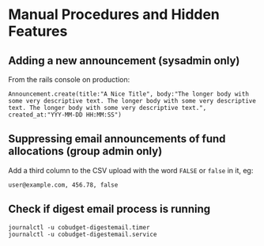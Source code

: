 # Manual Procedures and Hidden Features

## Adding a new announcement \(sysadmin only\)

From the rails console on production:

`Announcement.create(title:"A Nice Title", body:"The longer body with some very descriptive text. The longer body with some very descriptive text. The longer body with some very descriptive text.", created_at:"YYY-MM-DD HH:MM:SS")`

## Suppressing email announcements of fund allocations \(group admin only\)

Add a third column to the CSV upload with the word `FALSE` or `false` in it, eg:

`user@example.com, 456.78, false`

## Check if digest email process is running

```
journalctl -u cobudget-digestemail.timer
journalctl -u cobudget-digestemail.service
```



